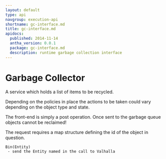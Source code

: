 ```yaml
---
layout: default
type: api
navgroup: execution-api
shortname: gc-interface.md
title: gc-interface.md
apidocs:
  published: 2014-11-14
  antha_version: 0.0.1
  package: gc-interface.md
  description: runtime garbage collection interface
---
```

# Garbage Collector

A service which holds a list of items to be recycled. 

Depending on the policies in place the actions to be taken could vary depending on the object type and state. 

The front-end is simply a post operation. Once sent to the garbage queue objects cannot be reclaimed!

The request requires a map structure defining the id of the object in question. 

    Bin(Entity) 
     - send the Entity named in the call to Valhalla

